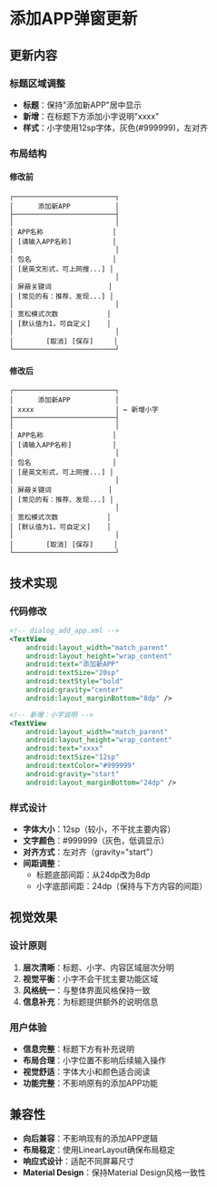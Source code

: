 # 添加APP弹窗更新

## 更新内容

### 标题区域调整
- **标题**：保持"添加新APP"居中显示
- **新增**：在标题下方添加小字说明"xxxx"
- **样式**：小字使用12sp字体，灰色(#999999)，左对齐

### 布局结构

#### 修改前
```
┌─────────────────────────┐
│      添加新APP           │
├─────────────────────────┤
│                         │
│ APP名称                 │
│ [请输入APP名称]          │
│                         │
│ 包名                    │
│ [是英文形式，可上网搜...] │
│                         │
│ 屏蔽关键词              │
│ [常见的有：推荐、发现...] │
│                         │
│ 宽松模式次数            │
│ [默认值为1，可自定义]    │
│                         │
│        [取消] [保存]     │
└─────────────────────────┘
```

#### 修改后
```
┌─────────────────────────┐
│      添加新APP           │
│ xxxx                    │ ← 新增小字
├─────────────────────────┤
│                         │
│ APP名称                 │
│ [请输入APP名称]          │
│                         │
│ 包名                    │
│ [是英文形式，可上网搜...] │
│                         │
│ 屏蔽关键词              │
│ [常见的有：推荐、发现...] │
│                         │
│ 宽松模式次数            │
│ [默认值为1，可自定义]    │
│                         │
│        [取消] [保存]     │
└─────────────────────────┘
```

## 技术实现

### 代码修改
```xml
<!-- dialog_add_app.xml -->
<TextView
    android:layout_width="match_parent"
    android:layout_height="wrap_content"
    android:text="添加新APP"
    android:textSize="20sp"
    android:textStyle="bold"
    android:gravity="center"
    android:layout_marginBottom="8dp" />

<!-- 新增：小字说明 -->
<TextView
    android:layout_width="match_parent"
    android:layout_height="wrap_content"
    android:text="xxxx"
    android:textSize="12sp"
    android:textColor="#999999"
    android:gravity="start"
    android:layout_marginBottom="24dp" />
```

### 样式设计
- **字体大小**：12sp（较小，不干扰主要内容）
- **文字颜色**：#999999（灰色，低调显示）
- **对齐方式**：左对齐（gravity="start"）
- **间距调整**：
  - 标题底部间距：从24dp改为8dp
  - 小字底部间距：24dp（保持与下方内容的间距）

## 视觉效果

### 设计原则
1. **层次清晰**：标题、小字、内容区域层次分明
2. **视觉平衡**：小字不会干扰主要功能区域
3. **风格统一**：与整体界面风格保持一致
4. **信息补充**：为标题提供额外的说明信息

### 用户体验
- **信息完整**：标题下方有补充说明
- **布局合理**：小字位置不影响后续输入操作
- **视觉舒适**：字体大小和颜色适合阅读
- **功能完整**：不影响原有的添加APP功能

## 兼容性

- **向后兼容**：不影响现有的添加APP逻辑
- **布局稳定**：使用LinearLayout确保布局稳定
- **响应式设计**：适配不同屏幕尺寸
- **Material Design**：保持Material Design风格一致性 
